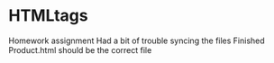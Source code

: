 # HTMLtags
Homework assignment
Had a bit of trouble syncing the files
Finished Product.html 
should be the correct file

